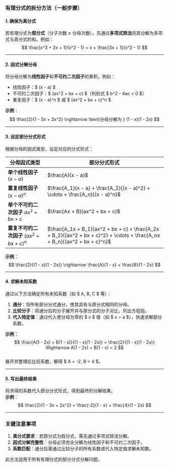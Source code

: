 ### **有理分式的拆分方法（一般步骤）**

#### **1. 确保为真分式**
若有理分式为**假分式**（分子次数 ≥ 分母次数），先通过**多项式除法**将其分解为多项式与真分式的和。例如：  
$$
\frac{x^3 + 2x + 1}{x^2 - 1} = x + \frac{3x + 1}{x^2 - 1}
$$

---

#### **2. 因式分解分母**
将分母分解为**线性因子**和**不可约二次因子**的乘积。例如：  
- 线性因子：$ (x - a) $  
- 不可约二次因子：$ (ax^2 + bx + c) $（判别式 $ b^2 - 4ac < 0 $）  
- 重复因子：$ (x - a)^n $ 或 $ (ax^2 + bx + c)^n $  

**示例**：  
$$
\frac{2}{1 - 3x + 2x^2} \rightarrow \text{分母分解为 } (1 - x)(1 - 2x)
$$

---

#### **3. 设定部分分式形式**
根据分母的因式类型，设定对应的分式形式：  

| **分母因式类型**                          | **部分分式形式**                                                                                                                  |
| ----------------------------------- | --------------------------------------------------------------------------------------------------------------------------- |
| **单个线性因子** $(x - a)$              | $\frac{A}{x - a}$                                                                                                         |
| **重复线性因子** $(x - a)^n$            | $\frac{A_1}{x - a} + \frac{A_2}{(x - a)^2} + \cdots + \frac{A_n}{(x - a)^n}$                                              |
| **单个不可约二次因子** $ax^2 + bx + c$     | $\frac{Ax + B}{ax^2 + bx + c}$                                                                                            |
| **重复不可约二次因子** $(ax^2 + bx + c)^n$ | $\frac{A_1x + B_1}{ax^2 + bx + c} + \frac{A_2x + B_2}{(ax^2 + bx + c)^2} + \cdots + \frac{A_nx + B_n}{(ax^2 + bx + c)^n}$ |

**示例**：  
$$
\frac{2}{(1 - x)(1 - 2x)} \rightarrow \frac{A}{1 - x} + \frac{B}{1 - 2x}
$$

---

#### **4. 求解未知系数**
通过以下方法确定所有未知系数（如 $ A, B, C $ 等）：  
1. **通分**：将所有部分分式通分，使其具有与原分式相同的分母。  
2. **比较分子**：将通分后的分子展开并与原分式的分子对比，列出方程组。  
3. **代入特定值**：通过代入使分母为零的 $ x $ 值（如 $ x = a $），快速求解部分系数。  

**示例**：  
$$
\frac{A(1 - 2x) + B(1 - x)}{(1 - x)(1 - 2x)} = \frac{2}{(1 - x)(1 - 2x)} \Rightarrow A(1 - 2x) + B(1 - x) = 2
$$  
展开并整理后比较系数，解得 $ A = -2, B = 4 $。

---

#### **5. 写出最终结果**
将求得的系数代入部分分式形式，得到最终的分解结果。  
**示例**：  
$$
\frac{2}{1 - 3x + 2x^2} = \frac{-2}{1 - x} + \frac{4}{1 - 2x}
$$

---

### **关键注意事项**
1. **真分式要求**：若原分式为假分式，需先通过多项式除法分解。  
2. **因式分解完整性**：分母必须完全分解为线性因子和不可约二次因子。  
3. **系数匹配**：通分后需通过比较分子的所有系数或代入特定值求解未知数。  

此方法适用于所有有理分式的部分分式分解问题。